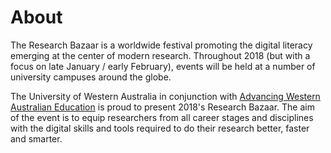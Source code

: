 # About

The Research Bazaar is a worldwide festival promoting the digital literacy emerging at the center of modern research. Throughout 2018 (but with a focus on late January / early February), events will be held at a number of university campuses around the globe.

The University of Western Australia in conjunction with [Advancing Western Australian Education][awa] is proud to present 2018's Research Bazaar. The aim of the event is to equip researchers from all career stages and disciplines with the digital skills and tools required to do their research better, faster and smarter.

[awa]: http://www.waresearch.com/
